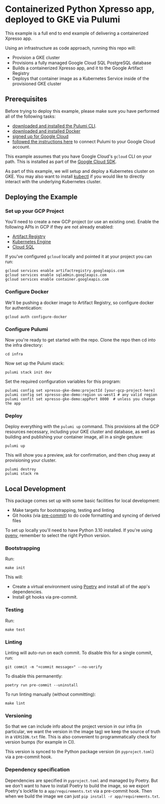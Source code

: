 # Containerized Python Xpresso app, deployed to GKE via Pulumi

This example is a full end to end example of delivering a containerized Xpresso app.

Using an infrastructure as code approach, running this repo will:

- Provision a GKE cluster
- Provisions a fully managed Google Cloud SQL PostgreSQL database
- Builds a containerized Xpresso app, and it to the Google Artifact Registry
- Deploys that container image as a Kubernetes Service inside of the provisioned GKE cluster

## Prerequisites

Before trying to deploy this example, please make sure you have performed all of the following tasks:

- [downloaded and installed the Pulumi CLI](https://www.pulumi.com/docs/get-started/install/).
- [downloaded and installed Docker](https://docs.docker.com/install/)
- [signed up for Google Cloud](https://cloud.google.com/free/)
- [followed the instructions here](https://www.pulumi.com/docs/intro/cloud-providers/gcp/setup/) to connect Pulumi to your Google Cloud account.

This example assumes that you have Google Cloud's `gcloud` CLI on your path.
This is installed as part of the
[Google Cloud SDK](https://cloud.google.com/sdk/).

As part of this example, we will setup and deploy a Kubernetes cluster on GKE.
You may also want to install [kubectl](https://kubernetes.io/docs/tasks/tools/#kubectl) if you would like to directly interact with the underlying Kubernetes cluster.

## Deploying the Example

### Set up your GCP Project

You'll need to create a new GCP project (or use an existing one).
Enable the following APIs in GCP if they are not already enabled:

- [Artifact Registry](https://cloud.google.com/artifact-registry/docs/enable-service#enable)
- [Kubernetes Engine](https://cloud.google.com/kubernetes-engine/docs/quickstart#before-you-begin)
- [Cloud SQL](https://cloud.google.com/sql/docs/mysql/admin-api#enable_the_api)

If you've configured `gcloud` locally and pointed it at your project you can run:

```shell
gcloud services enable artifactregistry.googleapis.com
gcloud services enable sqladmin.googleapis.com
gcloud services enable container.googleapis.com
```

### Configure Docker

We'll be pushing a docker image to Artifact Registry, so configure docker for authentication:

```shell
gcloud auth configure-docker
```

### Configure Pulumi

Now you're ready to get started with the repo.
Clone the repo then cd into the infra directory:

```shell
cd infra
```

Now set up the Pulumi stack:

```shell
pulumi stack init dev
```

Set the required configuration variables for this program:

```shell
pulumi config set xpresso-gke-demo:projectId [your-gcp-project-here]
pulumi config set xpresso-gke-demo:region us-west1 # any valid region
pulumi confit set xpresso-gke-demo:appPort 8000  # unless you change the app
```

### Deploy

Deploy everything with the `pulumi up` command.
This provisions all the GCP resources necessary, including your GKE cluster and database, as well as building and publishing your container image, all in a single gesture:

```shell
pulumi up
```

This will show you a preview, ask for confirmation, and then chug away at provisioning your cluster.

```shell
pulumi destroy
pulumi stack rm
```

## Local Development

This package comes set up with some basic facilities for local development:

- Make targets for bootstrapping, testing and linting
- Git hooks (via [pre-commit](https://pre-commit.com)) to do code formatting and syncing of derived files

To set up locally you'll need to have Python 3.10 installed.
If you're using [pyenv](https://github.com/pyenv/pyenv), remember to select the right Python version.

### Bootstrapping

Run:

```shell
make init
```

This will:

- Create a virtual environment using [Poetry](https://python-poetry.org) and install all of the app's dependencies.
- Install git hooks via pre-commit.

### Testing

Run:

```shell
make test
```

### Linting

Linting will auto-run on each commit.
To disable this for a single commit, run:

```shell
git commit -m "<commit message>" --no-verify
```

To disable this permanently:

```shell
poetry run pre-commit --uninstall
```

To run linting manually (without committing):

```shell
make lint
```

### Versioning

So that we can include info about the project version in our infra (in particular, we want the version in the image tag) we keep the source of truth in a `VERSION.txt` file.
This is also convenient to programmatically check for version bumps (for example in CI).

This version is synced to the Python package version (in `pyproject.toml`) via a pre-commit hook.

### Dependency specification

Dependencies are specified in `pyproject.toml` and managed by Poetry.
But we don't want to have to install Poetry to build the image, so we export Poetry's lockfile to a `app/requirements.txt` via a pre-commit hook.
Then when we build the image we can just `pip install -r app/requirements.txt`.

